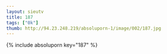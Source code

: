 ```yaml
--- 
layout: sieutv
title: 187
tags: ["0k"]
thumb: http://94.23.248.219/absoluporn-1/image/002/187.jpg
---
```

{% include absoluporn key="187" %} 
